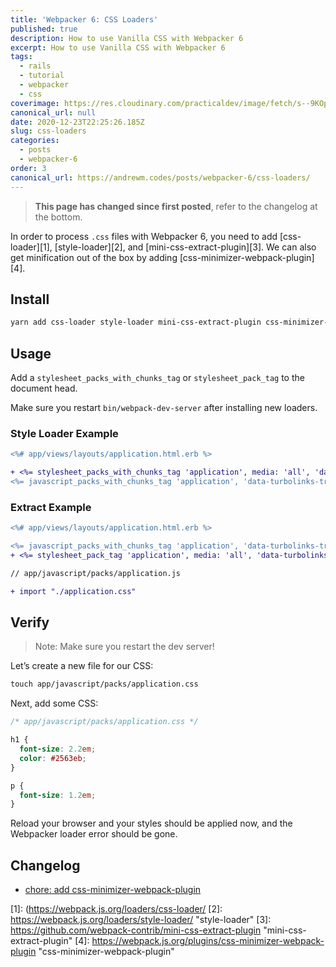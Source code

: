 ```yaml
---
title: 'Webpacker 6: CSS Loaders'
published: true
description: How to use Vanilla CSS with Webpacker 6
excerpt: How to use Vanilla CSS with Webpacker 6
tags:
  - rails
  - tutorial
  - webpacker
  - css
coverimage: https://res.cloudinary.com/practicaldev/image/fetch/s--9KOpvZCa--/c_imagga_scale,f_auto,fl_progressive,h_420,q_auto,w_1000/https://dev-to-uploads.s3.amazonaws.com/i/10lu5ml7jlx9atv0q757.png
canonical_url: null
date: 2020-12-23T22:25:26.185Z
slug: css-loaders
categories:
  - posts
  - webpacker-6
order: 3
canonical_url: https://andrewm.codes/posts/webpacker-6/css-loaders/
---
```


>**This page has changed since first posted**, refer to the changelog at the bottom.

In order to process `.css` files with Webpacker 6, you need to add [css-loader][1], [style-loader][2], and [mini-css-extract-plugin][3]. We can also get minification out of the box by adding [css-minimizer-webpack-plugin][4].

## Install

```bash
yarn add css-loader style-loader mini-css-extract-plugin css-minimizer-webpack-plugin
```

## Usage

Add a `stylesheet_packs_with_chunks_tag` or `stylesheet_pack_tag` to the document head.

Make sure you restart `bin/webpack-dev-server` after installing new loaders.

### Style Loader Example

```diff
<%# app/views/layouts/application.html.erb %>

+ <%= stylesheet_packs_with_chunks_tag 'application', media: 'all', 'data-turbolinks-track': 'reload' %>
<%= javascript_packs_with_chunks_tag 'application', 'data-turbolinks-track': 'reload' %>
```

### Extract Example

```diff
<%# app/views/layouts/application.html.erb %>

<%= javascript_packs_with_chunks_tag 'application', 'data-turbolinks-track': 'reload' %>
+ <%= stylesheet_pack_tag 'application', media: 'all', 'data-turbolinks-track': 'reload' %>
```

```diff
// app/javascript/packs/application.js

+ import "./application.css"
```

## Verify

> Note: Make sure you restart the dev server!

Let’s create a new file for our CSS:

```diff
touch app/javascript/packs/application.css
```

Next, add some CSS:

```css
/* app/javascript/packs/application.css */

h1 {
  font-size: 2.2em;
  color: #2563eb;
}

p {
  font-size: 1.2em;
}
```

Reload your browser and your styles should be applied now, and the Webpacker loader error should be gone.

## Changelog

- [chore: add css-minimizer-webpack-plugin](https://github.com/andrewmcodes/andrewm-codes-website/pull/12/commits/6b50b3e1a08236a09cd836c97066ddd4e3b76eed)

[1]:	(https://webpack.js.org/loaders/css-loader/
[2]:	https://webpack.js.org/loaders/style-loader/ "style-loader"
[3]:	https://github.com/webpack-contrib/mini-css-extract-plugin "mini-css-extract-plugin"
[4]:	https://webpack.js.org/plugins/css-minimizer-webpack-plugin "css-minimizer-webpack-plugin"
